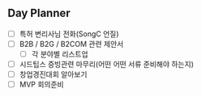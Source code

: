 ## Day Planner
- [ ] 특허 변리사님 전화(SongC 언질)
- [ ] B2B / B2G / B2COM 관련 제안서
	- [ ] 각 분야별 리스트업
- [ ] 시드팁스 증빙관련 마무리(어떤 어떤 서류 준비해야 하는지)
- [ ] 창업경진대회 알아보기
- [ ] MVP 회의준비